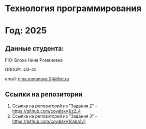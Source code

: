 # Технология программирования
# Год: 2025

## Данные студента:

FIO: Блоха Нина Романовна

GROUP: IU3-42

email: nina.romanova.04@list.ru

## Ссылки на репозитории

1. Ссылка на репозиторий из "Задания 2" - https://github.com/covalsky1/z2_4
2. Ссылка на репозиторий из "Задания 3" - https://github.com/covalsky1/laba1v1
